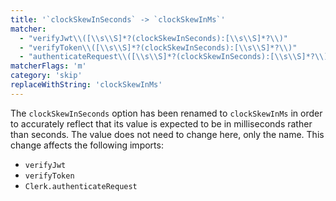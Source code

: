 ```yaml
---
title: '`clockSkewInSeconds` -> `clockSkewInMs`'
matcher:
  - "verifyJwt\\([\\s\\S]*?(clockSkewInSeconds):[\\s\\S]*?\\)"
  - "verifyToken\\([\\s\\S]*?(clockSkewInSeconds):[\\s\\S]*?\\)"
  - "authenticateRequest\\([\\s\\S]*?(clockSkewInSeconds):[\\s\\S]*?\\)"
matcherFlags: 'm'
category: 'skip'
replaceWithString: 'clockSkewInMs'
---
```


The `clockSkewInSeconds` option has been renamed to `clockSkewInMs` in order to accurately reflect that its value is expected to be in milliseconds rather than seconds. The value does not need to change here, only the name. This change affects the following imports:

- `verifyJwt`
- `verifyToken`
- `Clerk.authenticateRequest`

